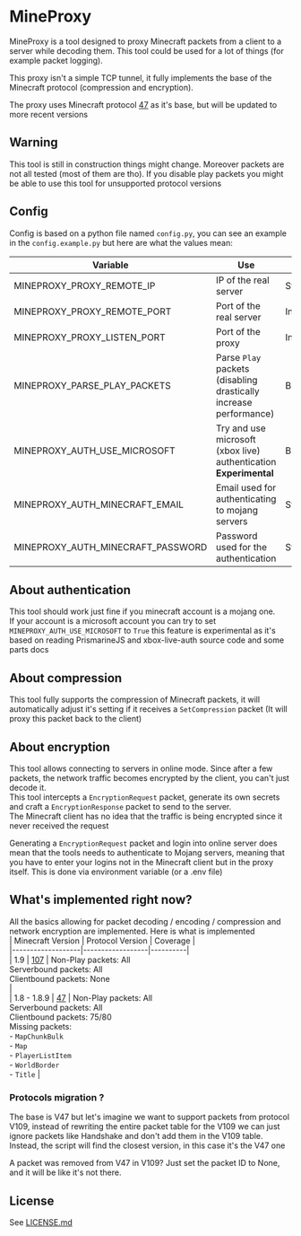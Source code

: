 
# MineProxy  
  
MineProxy is a tool designed to proxy Minecraft packets from a client to a server while decoding them. This tool could be used for a lot of things (for example packet logging).  
  
This proxy isn't a simple TCP tunnel, it fully implements the base of the Minecraft protocol (compression and encryption).  
  
The proxy uses Minecraft protocol [47](https://wiki.vg/index.php?title=Protocol&oldid=7368) as it's base, but will be updated to more recent versions  
  
## Warning
This tool is still in construction things might change. Moreover packets are not all tested (most of them are tho).
If you disable play packets you might be able to use this tool for unsupported protocol versions
## Config  

Config is based on a python file named `config.py`, you can see an example in the `config.example.py` but here are what the values mean:

| Variable                         | Use | Type |
|----------------------------------|-----|------|
| MINEPROXY_PROXY_REMOTE_IP        | IP of the real server | String |
| MINEPROXY_PROXY_REMOTE_PORT      | Port of the real server | Int |
| MINEPROXY_PROXY_LISTEN_PORT      | Port of the proxy | Int |
| MINEPROXY_PARSE_PLAY_PACKETS     | Parse `Play` packets (disabling drastically increase performance) | Boolean |
| MINEPROXY_AUTH_USE_MICROSOFT     | Try and use microsoft (xbox live) authentication **Experimental** | Boolean |  
| MINEPROXY_AUTH_MINECRAFT_EMAIL   | Email used for authenticating to mojang servers |  String |
| MINEPROXY_AUTH_MINECRAFT_PASSWORD| Password used for the authentication | String |

## About authentication  
  
This tool should work just fine if you minecraft account is a mojang one.<br>
If your account is a microsoft account you can try to set `MINEPROXY_AUTH_USE_MICROSOFT` to `True` this feature is experimental as it's based on reading PrismarineJS and xbox-live-auth source code and some parts docs
  
## About compression  
  
This tool fully supports the compression of Minecraft packets, it will automatically adjust it's setting if it receives a `SetCompression` packet (It will proxy this packet back to the client)  
  
## About encryption  
This tool allows connecting to servers in online mode. Since after a few packets, the network traffic becomes encrypted by the client, you can't just decode it.   
This tool intercepts a `EncryptionRequest` packet, generate its own secrets and craft a `EncryptionResponse` packet to send to the server.  
The Minecraft client has no idea that the traffic is being encrypted since it never received the request  
  
Generating a `EncryptionRequest` packet and login into online server does mean that the tools needs to authenticate to Mojang servers, meaning that you have to enter your logins not in the Minecraft client but in the proxy itself. This is done via environment variable (or a .env file)  
  
## What's implemented right now?  
  
All the basics allowing for packet decoding / encoding / compression and network encryption are implemented. Here is what is implemented  
| Minecraft Version | Protocol Version | Coverage |  
|-------------------|------------------|----------|  
| 1.9               | [107](https://wiki.vg/index.php?title=Protocol&oldid=7617)              | Non-Play packets: All<br>Serverbound packets: All<br>Clientbound packets: None<br> |  
| 1.8 - 1.8.9       | [47](https://wiki.vg/index.php?title=Protocol&oldid=7368)               | Non-Play packets: All<br>Serverbound packets: All<br>Clientbound packets: 75/80<br>Missing packets:<br>- `MapChunkBulk`<br>- `Map`<br>- `PlayerListItem`<br>- `WorldBorder`<br>- `Title` |  
  
### Protocols migration ?  
The base is V47 but let's imagine we want to support packets from protocol V109, instead of rewriting the entire packet table for the V109 we can just ignore packets like Handshake and don't add them in the V109 table. Instead, the script will find the closest version, in this case it's the V47 one  
  
A packet was removed from V47 in V109? Just set the packet ID to None, and it will be like it's not there.  
  
## License  
See [LICENSE.md](https://github.com/TheStaticTurtle/MineProxy/blob/master/LICENSE.md)